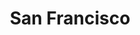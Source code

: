 ---
place: san-francisco-ca
title: San Francisco
states:
  - CA
type: local
x: -122.4194155
y: 37.7749295
---